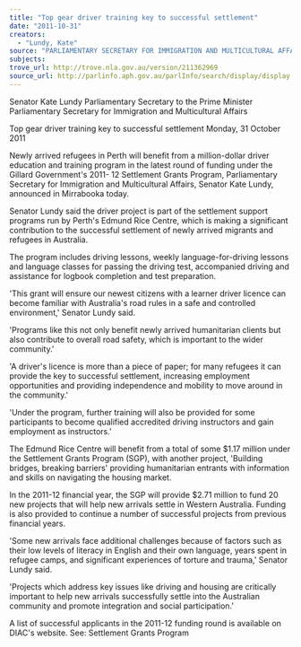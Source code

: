 ```yaml
---
title: "Top gear driver training key to successful settlement"
date: "2011-10-31"
creators:
  - "Lundy, Kate"
source: "PARLIAMENTARY SECRETARY FOR IMMIGRATION AND MULTICULTURAL AFFAIRS"
subjects:
trove_url: http://trove.nla.gov.au/version/211362969
source_url: http://parlinfo.aph.gov.au/parlInfo/search/display/display.w3p;query=Id%3A%22media/pressrel/1244192%22
---
```


 

 Senator Kate Lundy  Parliamentary Secretary to the Prime Minister  Parliamentary Secretary for Immigration and Multicultural Affairs 

 

 Top gear driver training key to  successful settlement  Monday, 31 October 2011 

 Newly arrived refugees in Perth will benefit from a million-dollar driver education and  training program in the latest round of funding under the Gillard Government's 2011- 12 Settlement Grants Program, Parliamentary Secretary for Immigration and  Multicultural Affairs, Senator Kate Lundy, announced in Mirrabooka today. 

 Senator Lundy said the driver project is part of the settlement support programs run  by Perth's Edmund Rice Centre, which is making a significant contribution to the  successful settlement of newly arrived migrants and refugees in Australia. 

 The program includes driving lessons, weekly language-for-driving lessons and  language classes for passing the driving test, accompanied driving and assistance  for logbook completion and test preparation. 

 'This grant will ensure our newest citizens with a learner driver licence can become  familiar with Australia's road rules in a safe and controlled environment,' Senator  Lundy said. 

 'Programs like this not only benefit newly arrived humanitarian clients but also  contribute to overall road safety, which is important to the wider community.' 

 'A driver's licence is more than a piece of paper; for many refugees it can provide the  key to successful settlement, increasing employment opportunities and providing  independence and mobility to move around in the community.' 

 'Under the program, further training will also be provided for some participants to  become qualified accredited driving instructors and gain employment as instructors.' 

 The Edmund Rice Centre will benefit from a total of some $1.17 million under the  Settlement Grants Program (SGP), with another project, 'Building bridges, breaking  barriers' providing humanitarian entrants with information and skills on navigating the  housing market. 

 In the 2011-12 financial year, the SGP will provide $2.71 million to fund 20 new  projects that will help new arrivals settle in Western Australia. Funding is also  provided to continue a number of successful projects from previous financial years. 

 'Some new arrivals face additional challenges because of factors such as their low  levels of literacy in English and their own language, years spent in refugee camps,  and significant experiences of torture and trauma,' Senator Lundy said. 

 'Projects which address key issues like driving and housing are critically important to  help new arrivals successfully settle into the Australian community and promote  integration and social participation.' 

 A list of successful applicants in the 2011-12 funding round is available on DIAC's  website.  See: Settlement Grants Program 

 

 

  

